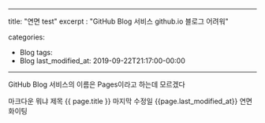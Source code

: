 
---
title: "연면 test"
excerpt : "GitHub Blog 서비스 github.io 블로그 어려워"

categories: 
 - Blog
tags:
 - Blog
last_modified_at: 2019-09-22T21:17:00-00:00
---

GitHub Blog 서비스의 이름은 Pages이라고 하는데 모르겠다

마크다운 뭐냐
제목 {{ page.title }}
마지막 수정일 {{page.last_modified_at}}
연면 화이팅
